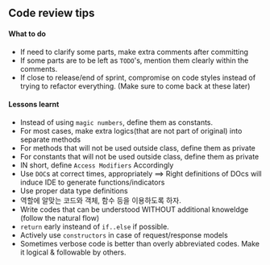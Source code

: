 ## Code review tips

#### What to do 
- If need to clarify some parts, make extra comments after committing
- If some parts are to be left as `TODO`'s, mention them clearly within the comments. 
- If close to release/end of sprint, compromise on code styles instead of trying to refactor everything. (Make sure to come back at these later)

#### Lessons learnt
- Instead of using `magic numbers`, define them as constants.
- For most cases, make extra logics(that are not part of original) into separate methods
- For methods that will not be used outside class, define them as private
- For constants that will not be used outside class, define them as private
- IN short, define `Access Modifiers` Accordingly
- Use `DOC`s at correct times, appropriately ==> Right definitions of DOcs will induce IDE to generate functions/indicators
- Use proper data type definitions
- 역할에 알맞는 코드와 객체, 함수 등을 이용하도록 하자.
- Write codes that can be understood WITHOUT additional knoweldge (follow the natural flow)
- `return` early insteand of `if..else` if possible.
- Actively use `constructors` in case of request/response models
- Sometimes verbose code is better than overly abbreviated codes. Make it logical & followable by others.